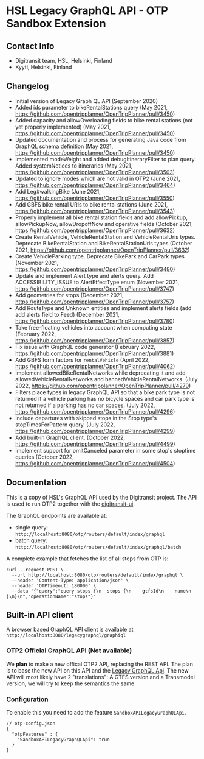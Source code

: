 # HSL Legacy GraphQL API - OTP Sandbox Extension

## Contact Info

- Digitransit team, HSL, Helsinki, Finland
- Kyyti, Helsinki, Finland

## Changelog

- Initial version of Legacy Graph QL API (September 2020)
- Added ids parameter to bikeRentalStations query (May 2021, https://github.com/opentripplanner/OpenTripPlanner/pull/3450)
- Added capacity and allowOverloading fields to bike rental stations (not yet properly implemented) (May 2021, https://github.com/opentripplanner/OpenTripPlanner/pull/3450)
- Updated documentation and process for generating Java code from GraphQL schema definition (May 2021, https://github.com/opentripplanner/OpenTripPlanner/pull/3450)
- Implemented modeWeight and added debugItineraryFilter to plan query. Added systemNotices to itineraries (May 2021, https://github.com/opentripplanner/OpenTripPlanner/pull/3503)
- Updated to ignore modes which are not valid in OTP2 (June 2021, https://github.com/opentripplanner/OpenTripPlanner/pull/3464)
- Add Leg#walkingBike (June 2021, https://github.com/opentripplanner/OpenTripPlanner/pull/3550)
- Add GBFS bike rental URIs to bike rental stations (June 2021, https://github.com/opentripplanner/OpenTripPlanner/pull/3543)
- Properly implement all bike rental station fields and add allowPickup, allowPickupNow, allowDropoffNow and operative fields (October 2021, https://github.com/opentripplanner/OpenTripPlanner/pull/3632)
- Create RentalVehicle, VehicleRentalStation and VehicleRentalUris types. Deprecate BikeRentalStation and BikeRentalStationUris types (October 2021, https://github.com/opentripplanner/OpenTripPlanner/pull/3632)
- Create VehicleParking type. Deprecate BikePark and CarPark types (November 2021, https://github.com/opentripplanner/OpenTripPlanner/pull/3480)
- Update and implement Alert type and alerts query. Add ACCESSIBILITY_ISSUE to AlertEffectType enum (November 2021, https://github.com/opentripplanner/OpenTripPlanner/pull/3747)
- Add geometries for stops (December 2021, https://github.com/opentripplanner/OpenTripPlanner/pull/3757)
- Add RouteType and Unknown entities and implement alerts fields (add add alerts field to Feed) (December 2021, https://github.com/opentripplanner/OpenTripPlanner/pull/3780)
- Take free-floating vehicles into account when computing state (February 2022, https://github.com/opentripplanner/OpenTripPlanner/pull/3857)
- Fix issue with GraphQL code generator (February 2022, https://github.com/opentripplanner/OpenTripPlanner/pull/3881)
- Add GBFS form factors for `rentalVehicle` (April 2022, https://github.com/opentripplanner/OpenTripPlanner/pull/4062)
- Implement allowedBikeRentalNetworks while deprecating it and add allowedVehicleRentalNetworks and bannedVehicleRentalNetworks. (July 2022, https://github.com/opentripplanner/OpenTripPlanner/pull/4279)
- Filters place types in legacy GraphQL API so that a bike park type is not returned if a vehicle parking has no bicycle spaces and car park type is not returned if a parking has no car spaces. (July 2022, https://github.com/opentripplanner/OpenTripPlanner/pull/4296)
- Include departures with skipped stops in the Stop type's stopTimesForPattern query. (July 2022, https://github.com/opentripplanner/OpenTripPlanner/pull/4299)
- Add built-in GraphQL client. (October 2022, https://github.com/opentripplanner/OpenTripPlanner/pull/4499)
- Implement support for omitCanceled parameter in some stop's stoptime queries (October 2022, https://github.com/opentripplanner/OpenTripPlanner/pull/4504)

## Documentation

This is a copy of HSL's GraphQL API used by the Digitransit project. The API is used to run OTP2
together with the [digitransit-ui](https://github.com/HSLdevcom/digitransit-ui).

The GraphQL endpoints are available at:

- single query: `http://localhost:8080/otp/routers/default/index/graphql`
- batch query: `http://localhost:8080/otp/routers/default/index/graphql/batch`

A complete example that fetches the list of all stops from OTP is:

```
curl --request POST \
  --url http://localhost:8080/otp/routers/default/index/graphql \
  --header 'Content-Type: application/json' \
  --header 'OTPTimeout: 180000' \
  --data '{"query":"query stops {\n  stops {\n    gtfsId\n    name\n  }\n}\n","operationName":"stops"}'
```

## Built-in API client

A browser based GraphQL API client is available at `http://localhost:8080/legacygraphql/graphiql` 

### OTP2 Official GraphQL API (Not available)

We **plan** to make a new offical OTP2 API, replacing the REST API. The plan is to base the new API
on this API and the [Legacy GraphQL Api](LegacyGraphQLApi.md). The new API will most likely have 2
"translations": A GTFS version and a Transmodel version, we will try to keep the semantics the same.

### Configuration

To enable this you need to add the feature `SandboxAPILegacyGraphQLApi`.

```
// otp-config.json
{
  "otpFeatures" : {
    "SandboxAPILegacyGraphQLApi": true
  }
}
```
